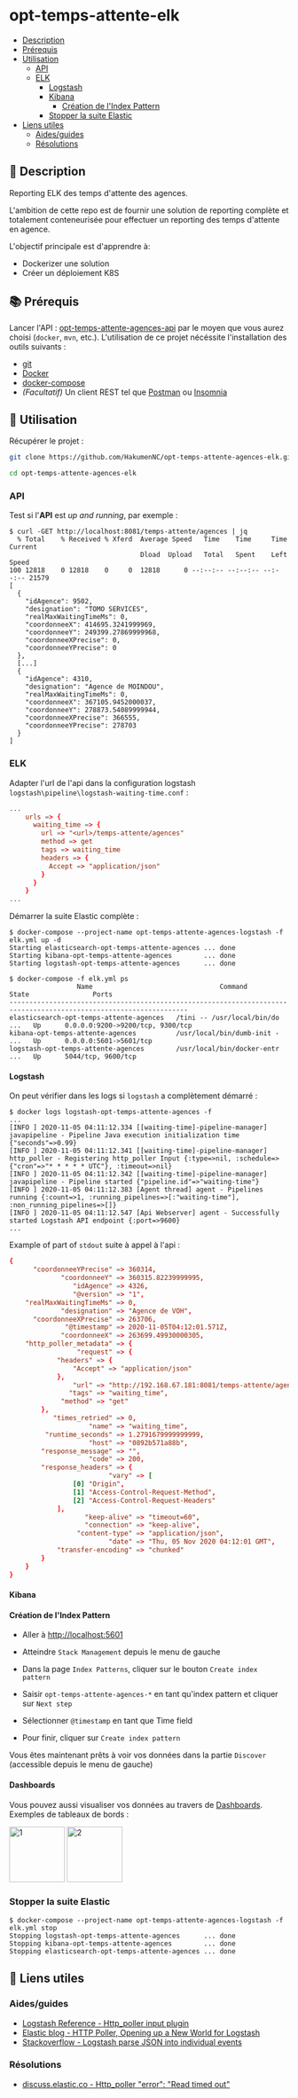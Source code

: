 # opt-temps-attente-elk

* [Description](#speech_balloon-description)
* [Prérequis](#books-prerequis)
* [Utilisation](#rocket-utilisation)
  * [API](#api)
  * [ELK](#elk)
    * [Logstash](#logstash)
    * [Kibana](#kibana)
      * [Création de l'Index Pattern](création-de-l-Index-Pattern)
    * [Stopper la suite Elastic](#stopper-la-suite-elastic)
* [Liens utiles](#liens-utiles)
  * [Aides/guides](#aides/guides)
  * [Résolutions](#résolutions)

## :speech_balloon: Description

Reporting ELK des temps d'attente des agences.

L'ambition de cette repo est de fournir une solution de reporting complète et totalement conteneurisée pour effectuer un reporting des temps d'attente en agence.

L'objectif principale est d'apprendre à:

* Dockerizer une solution
* Créer un déploiement K8S

## :books: Prérequis

Lancer l'API : [opt-temps-attente-agences-api](https://github.com/adriens/opt-temps-attente-agences-api) par le moyen que vous aurez choisi (`docker`, `mvn`, etc.). L'utilisation de ce projet nécéssite l'installation des outils suivants :

* [git](https://git-scm.com/downloads)
* [Docker](https://www.docker.com/get-started)
* [docker-compose](https://docs.docker.com/compose/install/)
* *(Facultatif)* Un client REST tel que [Postman](https://www.postman.com/downloads/) ou [Insomnia](https://insomnia.rest/)

## :rocket: Utilisation

Récupérer le projet :

```bash
git clone https://github.com/HakumenNC/opt-temps-attente-agences-elk.git
```

```bash
cd opt-temps-attente-agences-elk
```

### API

Test si l'**API** est *up and running*, par exemple :

```console
$ curl -GET http://localhost:8081/temps-attente/agences | jq
  % Total    % Received % Xferd  Average Speed   Time    Time     Time  Current
                                 Dload  Upload   Total   Spent    Left  Speed
100 12818    0 12818    0     0  12818      0 --:--:-- --:--:-- --:--:-- 21579
[
  {
    "idAgence": 9502,
    "designation": "TOMO SERVICES",
    "realMaxWaitingTimeMs": 0,
    "coordonneeX": 414695.3241999969,
    "coordonneeY": 249399.27869999968,
    "coordonneeXPrecise": 0,
    "coordonneeYPrecise": 0
  },
  [...]
  {
    "idAgence": 4310,
    "designation": "Agence de MOINDOU",
    "realMaxWaitingTimeMs": 0,
    "coordonneeX": 367105.9452000037,
    "coordonneeY": 278873.54089999944,
    "coordonneeXPrecise": 366555,
    "coordonneeYPrecise": 278703
  }
]
```

### ELK

Adapter l'url de l'api dans la configuration logstash `logstash\pipeline\logstash-waiting-time.conf` :

```conf
...
    urls => {
      waiting_time => {
        url => "<url>/temps-attente/agences"
        method => get
        tags => waiting_time
        headers => {
          Accept => "application/json"
        }
      }
    }
...
```

Démarrer la suite Elastic complète :

```console
$ docker-compose --project-name opt-temps-attente-agences-logstash -f elk.yml up -d
Starting elasticsearch-opt-temps-attente-agences ... done
Starting kibana-opt-temps-attente-agences        ... done
Starting logstash-opt-temps-attente-agences      ... done
```

```console
$ docker-compose -f elk.yml ps
                 Name                                Command               State                Ports
-------------------------------------------------------------------------------------------------------------------
elasticsearch-opt-temps-attente-agences   /tini -- /usr/local/bin/do ...   Up      0.0.0.0:9200->9200/tcp, 9300/tcp
kibana-opt-temps-attente-agences          /usr/local/bin/dumb-init - ...   Up      0.0.0.0:5601->5601/tcp
logstash-opt-temps-attente-agences        /usr/local/bin/docker-entr ...   Up      5044/tcp, 9600/tcp
```

#### Logstash

On peut vérifier dans les logs si `logstash` a complètement démarré :

```console
$ docker logs logstash-opt-temps-attente-agences -f
...
[INFO ] 2020-11-05 04:11:12.334 [[waiting-time]-pipeline-manager] javapipeline - Pipeline Java execution initialization time {"seconds"=>0.99}
[INFO ] 2020-11-05 04:11:12.341 [[waiting-time]-pipeline-manager] http_poller - Registering http_poller Input {:type=>nil, :schedule=>{"cron"=>"* * * * * UTC"}, :timeout=>nil}
[INFO ] 2020-11-05 04:11:12.342 [[waiting-time]-pipeline-manager] javapipeline - Pipeline started {"pipeline.id"=>"waiting-time"}
[INFO ] 2020-11-05 04:11:12.383 [Agent thread] agent - Pipelines running {:count=>1, :running_pipelines=>[:"waiting-time"], :non_running_pipelines=>[]}
[INFO ] 2020-11-05 04:11:12.547 [Api Webserver] agent - Successfully started Logstash API endpoint {:port=>9600}
...
```

Example of part of `stdout` suite à appel à l'api :

```conf
{
      "coordonneeYPrecise" => 360314,
             "coordonneeY" => 360315.82239999995,
                "idAgence" => 4326,
                "@version" => "1",
    "realMaxWaitingTimeMs" => 0,
             "designation" => "Agence de VOH",
      "coordonneeXPrecise" => 263706,
              "@timestamp" => 2020-11-05T04:12:01.571Z,
             "coordonneeX" => 263699.49930000305,
    "http_poller_metadata" => {
                 "request" => {
            "headers" => {
                "Accept" => "application/json"
            },
                "url" => "http://192.168.67.181:8081/temps-attente/agences",
               "tags" => "waiting_time",
             "method" => "get"
        },
           "times_retried" => 0,
                    "name" => "waiting_time",
         "runtime_seconds" => 1.2791679999999999,
                    "host" => "0892b571a88b",
        "response_message" => "",
                    "code" => 200,
        "response_headers" => {
                         "vary" => [
                [0] "Origin",
                [1] "Access-Control-Request-Method",
                [2] "Access-Control-Request-Headers"
            ],
                   "keep-alive" => "timeout=60",
                   "connection" => "keep-alive",
                 "content-type" => "application/json",
                         "date" => "Thu, 05 Nov 2020 04:12:01 GMT",
            "transfer-encoding" => "chunked"
        }
    }
}
```

#### Kibana

#### Création de l'Index Pattern

* Aller à <http://localhost:5601>

* Atteindre `Stack Management` depuis le menu de gauche

* Dans la page `Index Patterns`, cliquer sur le bouton `Create index pattern`

* Saisir `opt-temps-attente-agences-*` en tant qu'index pattern et cliquer sur  `Next step`

* Sélectionner `@timestamp` en tant que Time field

* Pour finir, cliquer sur `Create index pattern`

Vous êtes maintenant prêts à voir vos données dans la partie `Discover` (accessible depuis le menu de gauche)

#### Dashboards

Vous pouvez aussi visualiser vos données au travers de [Dashboards](https://www.elastic.co/guide/en/kibana/current/dashboard-create-new-dashboard.html).
Exemples de tableaux de bords :

<img src="img/dashboard-1.PNG" alt="1" title="1" height="100" /> <img src="img/dashboard-2.PNG" alt="2" title="2" height="100" />

### Stopper la suite Elastic

```console
$ docker-compose --project-name opt-temps-attente-agences-logstash -f elk.yml stop
Stopping logstash-opt-temps-attente-agences      ... done
Stopping kibana-opt-temps-attente-agences        ... done
Stopping elasticsearch-opt-temps-attente-agences ... done
```

## :link: Liens utiles

### Aides/guides

* [Logstash Reference - Http_poller input plugin](https://www.elastic.co/guide/en/logstash/current/plugins-inputs-http_poller.html)
* [Elastic blog - HTTP Poller, Opening up a New World for Logstash](https://www.elastic.co/fr/blog/introducing-logstash-http-poller)
* [Stackoverflow - Logstash parse JSON into individual events](https://stackoverflow.com/questions/37325032/logstash-parse-json-into-individual-events)

### Résolutions

* [discuss.elastic.co - Http_poller "error": "Read timed out"](https://discuss.elastic.co/t/http-poller-error-read-timed-out/150899)
